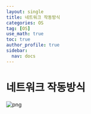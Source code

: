```yaml
---
layout: single
title: 네트워크 작동방식
categories: OS
tag: [OS]
use_math: true
toc: true
author_profile: true
sidebar:
  nav: docs
---
```


# 네트워크 작동방식

![png](/assets/images/os/networkSystem.png)